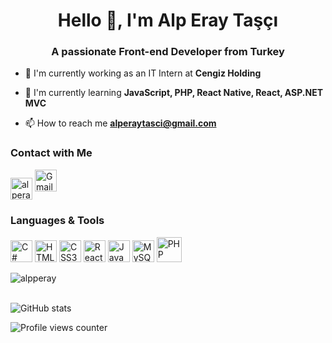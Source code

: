 <h1 align="center">Hello 👋, I'm Alp Eray Taşçı</h1>
<h3 align="center">A passionate Front-end Developer from Turkey</h3>

- 💼  I'm currently working as an IT Intern at **Cengiz Holding**

- 🌱  I'm currently learning **JavaScript, PHP, React Native, React, ASP.NET MVC**

- 📫  How to reach me <a href="mailto:alperaytasci@gmail.com">**alperaytasci@gmail.com**</a>  

### Contact with Me

<p align="left">
<a href="https://linkedin.com/in/alperaytasci" target="blank"><img align="center" src="https://raw.githubusercontent.com/rahuldkjain/github-profile-readme-generator/master/src/images/icons/Social/linked-in-alt.svg" alt="alperaytasci" width="35" height="35"/></a>
  <a href="mailto:alperaytasci@gmail.com" target="_blank">
    <img src="https://cdn.simpleicons.org/gmail/D14836" width="35" height="35" alt="Gmail logo"/>
  </a>
</p>

### Languages & Tools

<p align="left">
  <img src="https://cdn.jsdelivr.net/gh/devicons/devicon/icons/csharp/csharp-original.svg" height="35" alt="C#"/>
  <img src="https://cdn.jsdelivr.net/gh/devicons/devicon/icons/html5/html5-original.svg" height="35" alt="HTML5"/>
  <img src="https://cdn.jsdelivr.net/gh/devicons/devicon/icons/css3/css3-original.svg" height="35" alt="CSS3"/>
  <img src="https://cdn.jsdelivr.net/gh/devicons/devicon/icons/react/react-original.svg" height="35" alt="React Native"/>
  <img src="https://cdn.jsdelivr.net/gh/devicons/devicon/icons/javascript/javascript-original.svg" height="35" alt="JavaScript"/>
  <img src="https://cdn.jsdelivr.net/gh/devicons/devicon/icons/mysql/mysql-original.svg" height="35" alt="MySQL"/>
  <img src="https://cdn.jsdelivr.net/gh/devicons/devicon/icons/php/php-original.svg" height="40" alt="PHP"/>
</p>

<p><img align="center" src="https://github-readme-stats.vercel.app/api/top-langs?username=alpperay&show_icons=true&theme=dark&locale=en&layout=compact" alt="alpperay" /></p>
<br/>
<img src="https://github-readme-stats.vercel.app/api?username=alpperay&show_icons=true&theme=dark&locale=en" alt="GitHub stats" />

<p align="left">
  <img src="https://komarev.com/ghpvc/?username=alpperay" alt="Profile views counter" />
</p>
